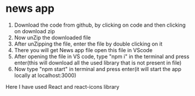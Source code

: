 # news app

1) Download the code from github, by clicking on code and then clicking on download zip
2) Now unZip the downloaded file
3) After unZipping the file, enter the file by double clicking on it
4) There you will get News app file open this file in VScode
5) After opening the file in VS code, type "npm i" in the terminal and press enter(this will download all the used library that is not present in file)
6) Now type "npm start" in terminal and press enter(it will start the app locally at localhost:3000)

Here I have used React and react-icons library
